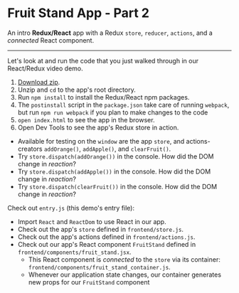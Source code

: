 # Fruit Stand App - Part 2

An intro **Redux/React** app with a Redux `store`, `reducer`, `actions`, and a *connected* React component.

---
Let's look at and run the code that you just walked through in our React/Redux video demo.

1. [Download zip][zip].
1. Unzip and `cd` to the app's root directory.
1. Run `npm install` to install the Redux/React npm packages.
1. The `postinstall` script in the `package.json` take care of running `webpack`,
   but run `npm run webpack` if you plan to make changes to the code
1. `open index.html` to see the app in the browser.
1. Open Dev Tools to see the app's Redux store in action.
  + Available for testing on the `window` are the app `store`, and actions-creators `addOrange()`, `addApple()`, and `clearFruit()`.
  + Try `store.dispatch(addOrange())` in the console. How did the DOM change in *reaction*?
  + Try `store.dispatch(addApple())` in the console. How did the DOM change in *reaction*?
  + Try `store.dispatch(clearFruit())` in the console. How did the DOM change in *reaction*?

Check out `entry.js` (this demo's entry file):
+ Import `React` and `ReactDom` to use React in our app.
+ Check out the app's `store` defined in `frontend/store.js`.
+ Check out the app's actions defined in `frontend/actions.js`.
+ Check out our app's React component `FruitStand` defined in `frontend/components/fruit_stand.jsx`.
  + This React component is *connected* to the `store` via its container: `frontend/components/fruit_stand_container.js`.
  + Whenever our application state changes, our container generates new props for our `FruitStand` component

[zip]: http://assets.aaonline.io/fullstack/react/demos/fruit_stand_demos/fruit_stand_02/fruit_stand_02.zip

